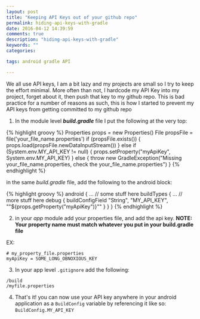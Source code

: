 ```yaml
---
layout: post
title: "Keeping API Keys out of your github repo"
permalink: hiding-api-keys-with-gradle
date: 2016-04-12 14:39:59
comments: true
description: "hiding-api-keys-with-gradle"
keywords: ""
categories:

tags: android gradle API

---
```


We all use API keys, I am a bit lazy and my projects are small so I try to keep the effort minimal.
More often than not, I hardcode my API Key into my project, forget about it, then push that key to my github repo.
This is bad practice for a number of reasons as such, this is how I started to prevent my API keys from getting committed to my github repo

1) In the module level *__build.gradle__* file I put the following at the very top:

{% highlight groovy %}
Properties props = new Properties()
File propsFile = file('your_file_name.properties')
if (propsFile.exists()) {
    props.load(propsFile.newDataInputStream())
} else if (System.env.MY_API_KEY != null) {
    props.setProperty("myApiKey", System.env.MY_API_KEY)
} else {
    throw new GradleException("Missing your_file_name.properties, check the your_file_name.properties")
}
{% endhighlight %}

in the same _build.gradle_ file, add the following to the android block:

{% highlight groovy %}
android {
... // some stuff here
buildTypes {
... // more stuff here
       debug {
           buildConfigField "String", "MY_API_KEY", "\"${props.getProperty("myApiKey")}\""
       }
    }
}
{% endhighlight %}

2) in your _app_ module add your properties file, and add the api key.
__NOTE: Your property name must match whatever you put in your build.gradle file__

EX:

```
# my_property_file.properties
myApiKey = SOME_LONG_OBNOXIOUS_KEY
```

3) In your app level `.gitignore` add the following:  
```
/build
/myfile.properties
```

4) That's it! you can now use your API key anywhere in your android application as a `BuildConfig` variable
by referencing it like so: `BuildConfig.MY_API_KEY`
